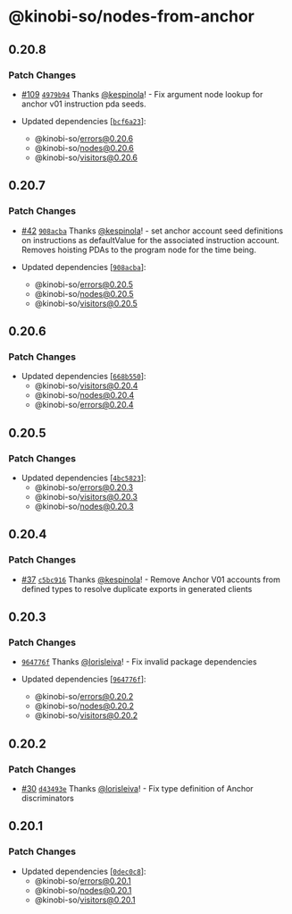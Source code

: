 # @kinobi-so/nodes-from-anchor

## 0.20.8

### Patch Changes

- [#109](https://github.com/kinobi-so/kinobi/pull/109) [`4979b94`](https://github.com/kinobi-so/kinobi/commit/4979b94720465a58538ee61bb1a4a23fd5471511) Thanks [@kespinola](https://github.com/kespinola)! - Fix argument node lookup for anchor v01 instruction pda seeds.

- Updated dependencies [[`bcf6a23`](https://github.com/kinobi-so/kinobi/commit/bcf6a23fa0e0d1f1a064ea6ddcfc9c092190a51f)]:
  - @kinobi-so/errors@0.20.6
  - @kinobi-so/nodes@0.20.6
  - @kinobi-so/visitors@0.20.6

## 0.20.7

### Patch Changes

- [#42](https://github.com/kinobi-so/kinobi/pull/42) [`908acba`](https://github.com/kinobi-so/kinobi/commit/908acba99cdb0b761ed79aebf6828e23fde97ef8) Thanks [@kespinola](https://github.com/kespinola)! - set anchor account seed definitions on instructions as defaultValue for the associated instruction account. Removes hoisting PDAs to the program node for the time being.

- Updated dependencies [[`908acba`](https://github.com/kinobi-so/kinobi/commit/908acba99cdb0b761ed79aebf6828e23fde97ef8)]:
  - @kinobi-so/errors@0.20.5
  - @kinobi-so/nodes@0.20.5
  - @kinobi-so/visitors@0.20.5

## 0.20.6

### Patch Changes

- Updated dependencies [[`668b550`](https://github.com/kinobi-so/kinobi/commit/668b550aa2172c24ddb3b8751d91e67e94a93fa4)]:
  - @kinobi-so/visitors@0.20.4
  - @kinobi-so/nodes@0.20.4
  - @kinobi-so/errors@0.20.4

## 0.20.5

### Patch Changes

- Updated dependencies [[`4bc5823`](https://github.com/kinobi-so/kinobi/commit/4bc5823377824198bd5a6432d16333b2cb1d8b8c)]:
  - @kinobi-so/errors@0.20.3
  - @kinobi-so/visitors@0.20.3
  - @kinobi-so/nodes@0.20.3

## 0.20.4

### Patch Changes

- [#37](https://github.com/kinobi-so/kinobi/pull/37) [`c5bc916`](https://github.com/kinobi-so/kinobi/commit/c5bc91609b5cb16caec13214bbe7a39e74e8d52c) Thanks [@kespinola](https://github.com/kespinola)! - Remove Anchor V01 accounts from defined types to resolve duplicate exports in generated clients

## 0.20.3

### Patch Changes

- [`964776f`](https://github.com/kinobi-so/kinobi/commit/964776fe73402c236d334032821013674c3b1a5e) Thanks [@lorisleiva](https://github.com/lorisleiva)! - Fix invalid package dependencies

- Updated dependencies [[`964776f`](https://github.com/kinobi-so/kinobi/commit/964776fe73402c236d334032821013674c3b1a5e)]:
  - @kinobi-so/errors@0.20.2
  - @kinobi-so/nodes@0.20.2
  - @kinobi-so/visitors@0.20.2

## 0.20.2

### Patch Changes

- [#30](https://github.com/kinobi-so/kinobi/pull/30) [`d43493e`](https://github.com/kinobi-so/kinobi/commit/d43493e0e42c4b1064c174050a91e71c4d28e252) Thanks [@lorisleiva](https://github.com/lorisleiva)! - Fix type definition of Anchor discriminators

## 0.20.1

### Patch Changes

- Updated dependencies [[`0dec0c8`](https://github.com/kinobi-so/kinobi/commit/0dec0c8fff5e80fafc964416058e4ddf1db2bda0)]:
  - @kinobi-so/errors@0.20.1
  - @kinobi-so/nodes@0.20.1
  - @kinobi-so/visitors@0.20.1
